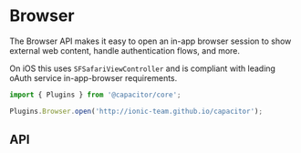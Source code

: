 # Browser

The Browser API makes it easy to open an in-app browser session to show external web content,
handle authentication flows, and more.

On iOS this uses `SFSafariViewController` and is compliant with leading oAuth service in-app-browser requirements.

```typescript
import { Plugins } from '@capacitor/core';

Plugins.Browser.open('http://ionic-team.github.io/capacitor');
```

## API

<plugin-api name="browser"></plugin-api>